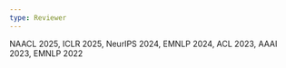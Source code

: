 ```yaml
---
type: Reviewer
---
```


NAACL 2025, ICLR 2025, NeurIPS 2024, EMNLP 2024, ACL 2023, AAAI 2023, EMNLP 2022
